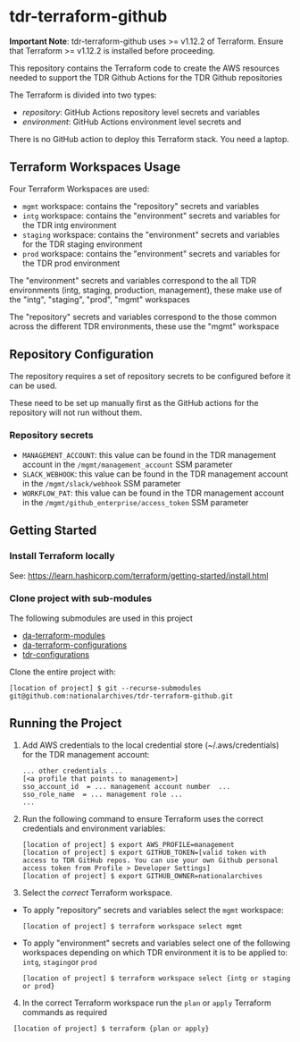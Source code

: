 # tdr-terraform-github

**Important Note**: tdr-terraform-github uses >= v1.12.2 of Terraform. Ensure that Terraform >= v1.12.2 is installed before proceeding.

This repository contains the Terraform code to create the AWS resources needed to support the TDR Github Actions for the TDR Github repositories

The Terraform is divided into two types:
* *repository*: GitHub Actions repository level secrets and variables
* *environment*: GitHub Actions environment level secrets and 

There is no GitHub action to deploy this Terraform stack.  You need a laptop.

## Terraform Workspaces Usage

Four Terraform Workspaces are used:
* `mgmt` workspace: contains the "repository" secrets and variables
* `intg` workspace: contains the "environment" secrets and variables for the TDR intg environment
* `staging` workspace: contains the "environment" secrets and variables for the TDR staging environment
* `prod` workspace: contains the "environment" secrets and variables for the TDR prod environment

The "environment" secrets and variables correspond to the all TDR environments (intg, staging, production, management), these make use of the "intg", "staging", "prod", "mgmt" workspaces

The "repository" secrets and variables correspond to the those common across the different TDR environments, these use the "mgmt" workspace

## Repository Configuration

The repository requires a set of repository secrets to be configured before it can be used.

These need to be set up manually first as the GitHub actions for the repository will not run without them.

### Repository secrets

* `MANAGEMENT_ACCOUNT`: this value can be found in the TDR management account in the `/mgmt/management_account` SSM parameter
* `SLACK_WEBHOOK`: this value can be found in the TDR management account in the `/mgmt/slack/webhook` SSM parameter
* `WORKFLOW_PAT`: this value can be found in the TDR management account in the `/mgmt/github_enterprise/access_token` SSM parameter

## Getting Started

### Install Terraform locally

See: https://learn.hashicorp.com/terraform/getting-started/install.html

### Clone project with sub-modules

The following submodules are used in this project

* [da-terraform-modules](https://github.com/nationalarchives/da-terraform-modules/)
* [da-terraform-configurations](https://github.com/nationalarchives/da-terraform-configurations/)
* [tdr-configurations](https://github.com/nationalarchives/tdr-configurations/)

Clone the entire project with:

   ```
   [location of project] $ git --recurse-submodules git@github.com:nationalarchives/tdr-terraform-github.git   
   ```

## Running the Project

1. Add AWS credentials to the local credential store (~/.aws/credentials) for the TDR management account:

   ```
   ... other credentials ...
   [<a profile that points to management>]
   sso_account_id  = ... management account number  ...
   sso_role_name  = ... management role ...
   ...

   ```

2. Run the following command to ensure Terraform uses the correct credentials and environment variables:

   ```
   [location of project] $ export AWS_PROFILE=management
   [location of project] $ export GITHUB_TOKEN=[valid token with access to TDR GitHub repos. You can use your own Github personal access token from Profile > Developer Settings]
   [location of project] $ export GITHUB_OWNER=nationalarchives
   ```

3. Select the *correct* Terraform workspace.
* To apply "repository" secrets and variables select the `mgmt` workspace:
   ```
   [location of project] $ terraform workspace select mgmt   
   ```
* To apply "environment" secrets and variables select one of the following workspaces depending on which TDR environment it is to be applied to: `intg`, `staging`or `prod`
   ```
   [location of project] $ terraform workspace select {intg or staging or prod} 
   ```
4. In the correct Terraform workspace run the `plan` or `apply` Terraform commands as required
  ```
   [location of project] $ terraform {plan or apply} 
   ```
